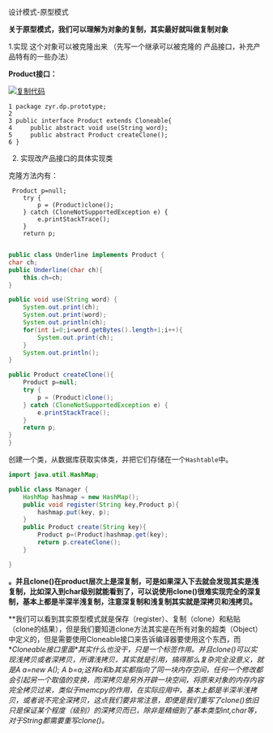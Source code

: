 设计模式-原型模式

**关于原型模式，我们可以理解为对象的复制，其实最好就叫做复制对象**



1.实现    这个对象可以被克隆出来  （先写一个继承可以被克隆的 产品接口，补充产品特有的一些办法）



 **Product接口：**

[![复制代码](https://common.cnblogs.com/images/copycode.gif)](javascript:void(0);)

```
1 package zyr.dp.prototype;
2 
3 public interface Product extends Cloneable{
4     public abstract void use(String word);
5     public abstract Product createClone();
6 }
```

2.  实现改产品接口的具体实现类

克隆方法内有：

```
 Product p=null;
    try {
        p = (Product)clone();
    } catch (CloneNotSupportedException e) {
        e.printStackTrace();
    }
    return p;
```



```java

public class Underline implements Product {
char ch;
public Underline(char ch){
    this.ch=ch;
}

public void use(String word) {
    System.out.print(ch);
    System.out.print(word);
    System.out.println(ch);
    for(int i=0;i<word.getBytes().length+1;i++){
        System.out.print(ch);
    }
    System.out.println();
}

public Product createClone(){
    Product p=null;
    try {
        p = (Product)clone();
    } catch (CloneNotSupportedException e) {
        e.printStackTrace();
    }
    return p;
}
}
```

创建一个类，从数据库获取实体类，并把它们存储在一个`Hashtable`中。

```java
import java.util.HashMap;

public class Manager {
    HashMap hashmap = new HashMap();
    public void register(String key,Product p){
        hashmap.put(key, p);
    }
    public Product create(String key){
        Product p=(Product)hashmap.get(key);
        return p.createClone();
    }

}
```

**。并且clone()在product层次上是深复制，可是如果深入下去就会发现其实是浅复制，比如深入到char级别就能看到了，可以说使用clone()很难实现完全的深复制，基本上都是半深半浅复制，注意深复制和浅复制其实就是深拷贝和浅拷贝。**

**我们可以看到其实原型模式就是保存（register）、复制（clone）和粘贴（clone的结果），但是我们要知道clone方法其实是在所有对象的超类（Object）中定义的，但是需要使用Cloneable接口来告诉编译器要使用这个东西，而\**Cloneable接口里面\**其实什么也没干，只是一个标签作用。并且clone()可以实现浅拷贝或者深拷贝，所谓浅拷贝，其实就是引用，搞得那么复杂完全没意义，就是A a=new A(); A b=a;这样a和b其实都指向了同一块内存空间，任何一个修改都会引起另一个取值的变换，而深拷贝是另外开辟一块空间，将原来对象的内存内容完全拷贝过来，类似于memcpy的作用，在实际应用中，基本上都是半深半浅拷贝，或者说不完全深拷贝，这点我们要非常注意，即便是我们重写了clone()依旧只是保证某个程度（级别）的深拷贝而已，除非是精细到了基本类型int,char等，对于String都需要重写clone()。**